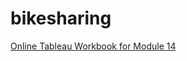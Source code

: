# bikesharing

[Online Tableau Workbook for Module 14](https://public.tableau.com/app/profile/joseph.minutaglio/viz/Module14Challenge_16442496663880/NYCCitibikeStory)
